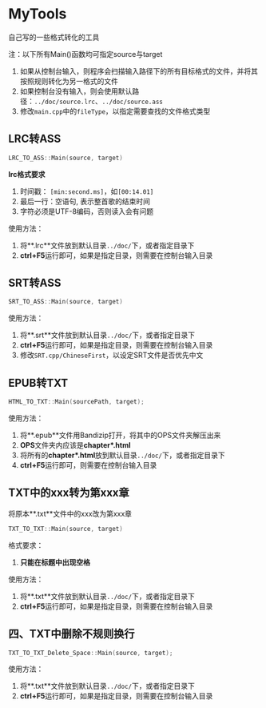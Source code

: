 # MyTools
自己写的一些格式转化的工具

注：以下所有Main()函数均可指定source与target

1. 如果从控制台输入，则程序会扫描输入路径下的所有目标格式的文件，并将其按照规则转化为另一格式的文件
2. 如果控制台没有输入，则会使用默认路径：`../doc/source.lrc`、`../doc/source.ass`
2. 修改`main.cpp`中的`fileType`，以指定需要查找的文件格式类型

## LRC转ASS

```c++
LRC_TO_ASS::Main(source, target)
```

**lrc格式要求**

1. 时间戳： `[min:second.ms]`，如`[00:14.01]`
2. 最后一行：空语句, 表示整首歌的结束时间
2. 字符必须是UTF-8编码，否则读入会有问题

使用方法：

1. 将**.lrc**文件放到默认目录`../doc/`下，或者指定目录下
2. **ctrl+F5**运行即可，如果是指定目录，则需要在控制台输入目录

## SRT转ASS

```c++
SRT_TO_ASS::Main(source, target)
```

使用方法：

1. 将**.srt**文件放到默认目录`../doc/`下，或者指定目录下
2. **ctrl+F5**运行即可，如果是指定目录，则需要在控制台输入目录
3. 修改`SRT.cpp/ChineseFirst`，以设定SRT文件是否优先中文

## EPUB转TXT

```c++
HTML_TO_TXT::Main(sourcePath, target);
```

使用方法：

1.   将**.epub**文件用Bandizip打开，将其中的OPS文件夹解压出来
2.   **OPS**文件夹内应该是**chapter*.html**
3.   将所有的**chapter*.html**放到默认目录`../doc/`下，或者指定目录下
4.   **ctrl+F5**运行即可，则需要在控制台输入目录

## TXT中的xxx转为第xxx章

将原本**.txt**文件中的xxx改为第xxx章

```c++
TXT_TO_TXT::Main(source, target)
```

格式要求：

1.   **只能在标题中出现空格**

使用方法：

1. 将**.txt**文件放到默认目录`../doc/`下，或者指定目录下
2. **ctrl+F5**运行即可，如果是指定目录，则需要在控制台输入目录

## 四、TXT中删除不规则换行

```c++
TXT_TO_TXT_Delete_Space::Main(source, target);
```

使用方法：

1. 将**.txt**文件放到默认目录`../doc/`下，或者指定目录下
2. **ctrl+F5**运行即可，如果是指定目录，则需要在控制台输入目录

